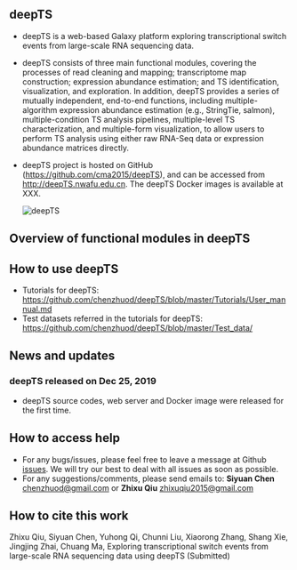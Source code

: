 ## deepTS
- deepTS is a web-based Galaxy platform exploring transcriptional switch events from large-scale RNA sequencing data.
- deepTS consists of three main functional modules, covering the processes of read cleaning and mapping; transcriptome map construction; expression abundance estimation; and TS identification, visualization, and exploration. In addition, deepTS provides a series of mutually independent, end-to-end functions, including multiple-algorithm expression abundance estimation (e.g., StringTie, salmon), multiple-condition TS analysis pipelines, multiple-level TS characterization, and multiple-form visualization, to allow users to perform TS analysis using either raw RNA-Seq data or expression abundance matrices directly.
- deepTS project is hosted on GitHub (https://github.com/cma2015/deepTS), and can be accessed from http://deepTS.nwafu.edu.cn. The deepTS Docker images is available at XXX.

    ![deepTS](https://github.com/chenzhuod/deepTS/blob/master/Tutorials/deepTS_images/Figure_1_Overview_20191218.png)

## Overview of functional modules in deepTS

## How to use deepTS

- Tutorials for deepTS: https://github.com/chenzhuod/deepTS/blob/master/Tutorials/User_mannual.md
- Test datasets referred in the tutorials for deepTS: https://github.com/chenzhuod/deepTS/blob/master/Test_data/

## News and updates

### deepTS released on Dec 25, 2019

- deepTS source codes, web server and Docker image were released for the first time.

## How to access help
* For any bugs/issues, please feel free to leave a message at Github [issues](<https://github.com/cma2015/deepTS/issues>). We will try our best to deal with all issues as soon as possible.
* For any suggestions/comments, please send emails to: __Siyuan Chen__ <chenzhuod@gmail.com> or __Zhixu Qiu__ <zhixuqiu2015@gmail.com>

## How to cite this work
Zhixu Qiu, Siyuan Chen, Yuhong Qi,  Chunni Liu, Xiaorong Zhang, Shang Xie, Jingjing Zhai, Chuang Ma, Exploring transcriptional switch events from large-scale RNA sequencing data using deepTS (Submitted)
